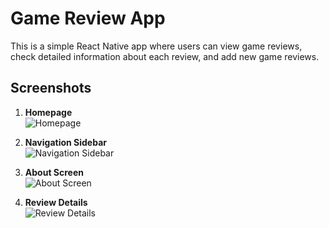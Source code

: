 # Game Review App

This is a simple React Native app where users can view game reviews, check detailed information about each review, and add new game reviews.

## Screenshots

1. **Homepage**  
   ![Homepage](./screenshots/1-homepage.png)

2. **Navigation Sidebar**  
   ![Navigation Sidebar](./screenshots/2-navigation-sidebar.png)

3. **About Screen**  
   ![About Screen](./screenshots/3-about-screen.png)

4. **Review Details**  
   ![Review Details](./screenshots/4-review-details.png)
